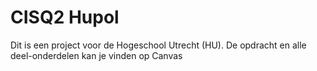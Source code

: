 # CISQ2 Hupol

Dit is een project voor de Hogeschool Utrecht (HU).
De opdracht en alle deel-onderdelen kan je vinden
op Canvas
